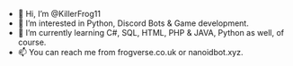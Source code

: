 - 👋 Hi, I’m @KillerFrog11
- 👀 I’m interested in Python, Discord Bots & Game development.
- 🌱 I’m currently learning C#, SQL, HTML, PHP & JAVA, Python as well, of course.
- 📫 You can reach me from frogverse.co.uk or nanoidbot.xyz.

<!---
KillerFrog11/KillerFrog11 is a ✨ special ✨ repository because its `README.md` (this file) appears on your GitHub profile.
You can click the Preview link to take a look at your changes.
--->
